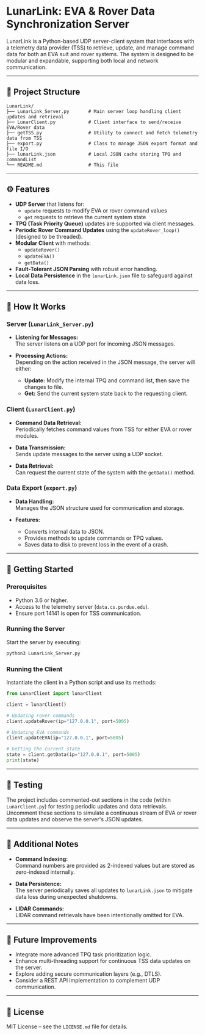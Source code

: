 # LunarLink: EVA & Rover Data Synchronization Server

LunarLink is a Python-based UDP server-client system that interfaces with a telemetry data provider (TSS) to retrieve, update, and manage command data for both an EVA suit and rover systems. The system is designed to be modular and expandable, supporting both local and network communication.

---

## 📁 Project Structure

```
LunarLink/
├── LunarLink_Server.py       # Main server loop handling client updates and retrieval
├── LunarClient.py            # Client interface to send/receive EVA/Rover data
├── getTSS.py                 # Utility to connect and fetch telemetry data from TSS
├── export.py                 # Class to manage JSON export format and file I/O
├── lunarLink.json            # Local JSON cache storing TPQ and commandList
└── README.md                 # This file
```

---

## ⚙️ Features

- **UDP Server** that listens for:
  - `update` requests to modify EVA or rover command values
  - `get` requests to retrieve the current system state
- **TPQ (Task Priority Queue)** updates are supported via client messages.
- **Periodic Rover Command Updates** using the `updateRover_loop()` (designed to be threaded).
- **Modular Client** with methods:
  - `updateRover()`
  - `updateEVA()`
  - `getData()`
- **Fault-Tolerant JSON Parsing** with robust error handling.
- **Local Data Persistence** in the `lunarLink.json` file to safeguard against data loss.

---

## 🚀 How It Works

### Server (`LunarLink_Server.py`)
- **Listening for Messages:**  
  The server listens on a UDP port for incoming JSON messages.
  
- **Processing Actions:**  
  Depending on the action received in the JSON message, the server will either:
  - **Update:** Modify the internal TPQ and command list, then save the changes to file.
  - **Get:** Send the current system state back to the requesting client.

### Client (`LunarClient.py`)
- **Command Data Retrieval:**  
  Periodically fetches command values from TSS for either EVA or rover modules.

- **Data Transmission:**  
  Sends update messages to the server using a UDP socket.
  
- **Data Retrieval:**  
  Can request the current state of the system with the `getData()` method.

### Data Export (`export.py`)
- **Data Handling:**  
  Manages the JSON structure used for communication and storage.
  
- **Features:**  
  - Converts internal data to JSON.
  - Provides methods to update commands or TPQ values.
  - Saves data to disk to prevent loss in the event of a crash.

---

## 🔌 Getting Started

### Prerequisites
- Python 3.6 or higher.
- Access to the telemetry server (`data.cs.purdue.edu`).
- Ensure port 14141 is open for TSS communication.

### Running the Server
Start the server by executing:

```bash
python3 LunarLink_Server.py
```

### Running the Client
Instantiate the client in a Python script and use its methods:

```python
from LunarClient import lunarClient

client = lunarClient()

# Updating rover commands
client.updateRover(ip="127.0.0.1", port=5005)

# Updating EVA commands
client.updateEVA(ip="127.0.0.1", port=5005)

# Getting the current state
state = client.getData(ip="127.0.0.1", port=5005)
print(state)
```

---

## 🧪 Testing

The project includes commented-out sections in the code (within `LunarClient.py`) for testing periodic updates and data retrievals. Uncomment these sections to simulate a continuous stream of EVA or rover data updates and observe the server's JSON updates.

---

## 📝 Additional Notes

- **Command Indexing:**  
  Command numbers are provided as 2-indexed values but are stored as zero-indexed internally.
  
- **Data Persistence:**  
  The server periodically saves all updates to `lunarLink.json` to mitigate data loss during unexpected shutdowns.
  
- **LIDAR Commands:**  
  LIDAR command retrievals have been intentionally omitted for EVA.

---

## 📌 Future Improvements

- Integrate more advanced TPQ task prioritization logic.
- Enhance multi-threading support for continuous TSS data updates on the server.
- Explore adding secure communication layers (e.g., DTLS).
- Consider a REST API implementation to complement UDP communication.

---

## 📜 License

MIT License – see the `LICENSE.md` file for details.

